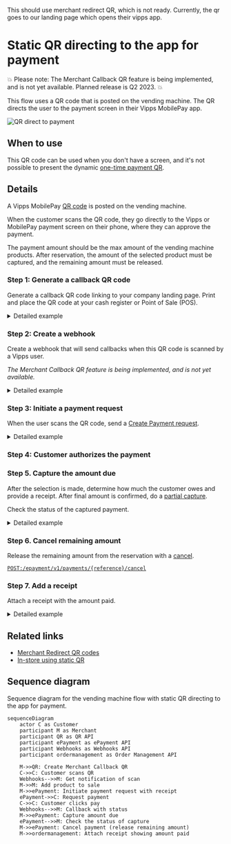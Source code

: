 <!-- START_METADATA
---
title: Static QR directing to the app for payment
sidebar_label: Static QR direct to the app for payment
sidebar_position: 20
pagination_next: null
pagination_prev: null
draft: true
---

import AUTHORIZEPAYMENT from '../_common/_customer_authorizes_epayment.md'
END_METADATA -->


This should use merchant redirect QR, which is not ready.
 Currently, the qr goes to our landing page which opens their vipps app.




# Static QR directing to the app for payment



💥 Please note: The Merchant Callback QR feature is being implemented, and is not yet available. Planned release is Q2 2023. 💥


This flow uses a QR code that is posted on the vending machine. The QR directs the user to the payment screen in their Vipps MobilePay app.

![QR direct to payment](images/1_qr_direct_to_payment.png)

## When to use

This QR code can be used when you don't have a screen, and it's not possible to present the dynamic [one-time payment QR](one-time-payment.md).

## Details

A Vipps MobilePay [QR code](https://developer.vippsmobilepay.com/docs/APIs/qr-api/vipps-qr-api#merchant-redirect-qr-codes) is posted on the vending machine.

When the customer scans the QR code, they go directly to the Vipps or MobilePay payment screen on their phone, where they can approve the payment.

The payment amount should be the max amount of the vending machine products. After reservation, the amount of the selected product must be captured, and the remaining amount must be released.

### Step 1: Generate a callback QR code

Generate a callback QR code linking to your company landing page.
Print and place the QR code at your cash register or Point of Sale (POS).


<details>
<summary>Detailed example</summary>
<div>

The QR code contains a `Id` that connects it to a specific POS or cash register in your store.

Here is an example HTTP PUT:

[`PUT:/qr/v1/merchant-callback/{merchantQrId}`](https://developer.vippsmobilepay.com/api/qr/#operation/CreateMerchantRedirectQr)


```json
{
  "locationDescription": "pos_2345",
}
```

</div>
</details>


### Step 2: Create a webhook

Create a webhook that will send callbacks when this QR code is scanned by a Vipps user.

*The Merchant Callback QR feature is being implemented, and is not yet available.*

<details>
<summary>Detailed example</summary>
<div>


Here is an example HTTP POST:

[`POST:/webhooks/v1/webhooks`](https://developer.vippsmobilepay.com/api/webhooks/#tag/v1/paths/~1v1~1webhooks/post)

```json
{  
    "url": "<CALLBACK-URL>", 
    "events": [<future event is to be provided>] 
}
```

</div>
</details>


### Step 3: Initiate a payment request

When the user scans the QR code, send a
[Create Payment request](https://developer.vippsmobilepay.com/api/epayment/#tag/CreatePayments/operation/createPayment).


<details>
<summary>Detailed example</summary>
<div>

Specify the amount of the most expensive item in your vending machine so that any selection they make can be successful.

Specify `"customerInteraction": "CUSTOMER_PRESENT"`.
Specify `"userFlow": "WEB_REDIRECT"` to redirect user to the app.

Here is an example HTTP POST:

[`POST:/epayment/v1/payments`](https://developer.vippsmobilepay.com/api/epayment#tag/CreatePayments/operation/createPayment)

With body:

```json
{
  "amount": {
    "value": 5000,
    "currency": "NOK"
  },
  "paymentMethod": {
    "type": "WALLET"
  },
  "customer": {
    "customerToken": "123456789"
  },
  "customerInteraction": "CUSTOMER_PRESENT",
  "reference": 2486791679658155992,
  "userFlow": "WEB_REDIRECT",
  "returnUrl": "http://example.com/redirect?reference=2486791679658155992",
  "paymentDescription": "Vending machine purchase"
}
```

</div>
</details>

### Step 4: Customer authorizes the payment

<AUTHORIZEPAYMENT />

### Step 5. Capture the amount due

After the selection is made, determine how much the customer owes and provide a receipt.
After final amount is confirmed, do a
[partial capture](https://developer.vippsmobilepay.com/docs/APIs/epayment-api/operations/capture#partial-capture).

Check the status of the captured payment.

<details>
<summary>Detailed example</summary>
<div>

[`POST:/epayment/v1/payments/{reference}/capture`](https://developer.vippsmobilepay.com/api/epayment/#tag/AdjustPayments/operation/capturePayment)

With body:

```json
{
  "modificationAmount": {
    "value": 3000,
    "currency": "NOK"
  }
}
```

</div>
</details>

### Step 6. Cancel remaining amount

Release the remaining amount from the reservation with a
[cancel](https://developer.vippsmobilepay.com/docs/APIs/epayment-api/operations/cancel#cancel-after-a-partial-capture).

[`POST:/epayment/v1/payments/{reference}/cancel`](https://developer.vippsmobilepay.com/api/epayment/#tag/AdjustPayments/operation/capturePayment)

### Step 7. Add a receipt

Attach a receipt with the amount paid.

<details>
<summary>Detailed example</summary>
<div>

Here is an example HTTP POST:

[`POST:/order-management/v2/{paymentType}/receipts/{orderId}`](https://developer.vippsmobilepay.com/api/order-management/#operation/postReceiptV2)

For `paymentType`, use `eCom` for eCom or ePayment payments.
For `orderId`, use the `chargeId` of the charge.

Body:

```json
{
  "orderLines": [
      {
        "name": "Fanta",
        "id": "21231211",
        "totalAmount": 3000,
        "totalAmountExcludingTax": 2250,
        "totalTaxAmount": 750,
        "taxPercentage": 25,
      },
    ],
    "bottomLine": {
      "currency": "NOK",
      "posId": "vending_machine_12345"
    }
}
```

</div>
</details>

## Related links

* [Merchant Redirect QR codes](https://developer.vippsmobilepay.com/docs/APIs/qr-api/vipps-qr-api/#merchant-callback-qr-codes)
* [In-store using static QR](../static-qr-at-pos/README.md)

## Sequence diagram

Sequence diagram for the vending machine flow with static QR directing to the app for payment.

``` mermaid
sequenceDiagram
    actor C as Customer
    participant M as Merchant
    participant QR as QR API
    participant ePayment as ePayment API
    participant Webhooks as Webhooks API
    participant ordermanagement as Order Management API

    M->>QR: Create Merchant Callback QR
    C->>C: Customer scans QR
    Webhooks-->>M: Get notification of scan
    M->>M: Add product to sale
    M->>ePayment: Initiate payment request with receipt
    ePayment->>C: Request payment
    C->>C: Customer clicks pay
    Webhooks-->>M: Callback with status
    M->>ePayment: Capture amount due
    ePayment-->>M: Check the status of capture
    M->>ePayment: Cancel payment (release remaining amount)
    M->>ordermanagement: Attach receipt showing amount paid
```

